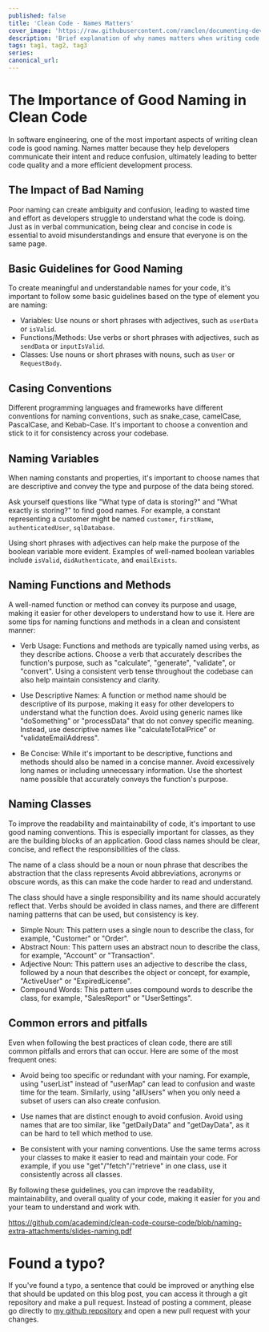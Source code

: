 ```yaml
---
published: false
title: 'Clean Code - Names Matters'
cover_image: 'https://raw.githubusercontent.com/ramclen/documenting-dev/master/blog-posts/NAME-OF-YOUR-BLOG-POST/assets/your-asset.png'
description: 'Brief explanation of why names matters when writing code'
tags: tag1, tag2, tag3
series:
canonical_url:
---
```


# The Importance of Good Naming in Clean Code
In software engineering, one of the most important aspects of writing clean code is good naming. Names matter because they help developers communicate their intent and reduce confusion, ultimately leading to better code quality and a more efficient development process.

## The Impact of Bad Naming
Poor naming can create ambiguity and confusion, leading to wasted time and effort as developers struggle to understand what the code is doing. Just as in verbal communication, being clear and concise in code is essential to avoid misunderstandings and ensure that everyone is on the same page.

## Basic Guidelines for Good Naming
To create meaningful and understandable names for your code, it's important to follow some basic guidelines based on the type of element you are naming:

- Variables: Use nouns or short phrases with adjectives, such as `userData` or `isValid`.
- Functions/Methods: Use verbs or short phrases with adjectives, such as `sendData` or `inputIsValid`.
- Classes: Use nouns or short phrases with nouns, such as `User` or `RequestBody`.

## Casing Conventions
Different programming languages and frameworks have different conventions for naming conventions, such as snake_case, camelCase, PascalCase, and Kebab-Case. It's important to choose a convention and stick to it for consistency across your codebase.

## Naming Variables
When naming constants and properties, it's important to choose names that are descriptive and convey the type and purpose of the data being stored. 

Ask yourself questions like "What type of data is storing?" and "What exactly is storing?" to find good names. For example, a constant representing a customer might be named `customer`, `firstName`, `authenticatedUser`, `sqlDatabase`.

Using short phrases with adjectives can help make the purpose of the boolean variable more evident. Examples of well-named boolean variables include `isValid`, `didAuthenticate`, and `emailExists`. 

## Naming Functions and Methods
A well-named function or method can convey its purpose and usage, making it easier for other developers to understand how to use it. Here are some tips for naming functions and methods in a clean and consistent manner:

- Verb Usage: Functions and methods are typically named using verbs, as they describe actions. Choose a verb that accurately describes the function's purpose, such as "calculate", "generate", "validate", or "convert". Using a consistent verb tense throughout the codebase can also help maintain consistency and clarity.

- Use Descriptive Names: A function or method name should be descriptive of its purpose, making it easy for other developers to understand what the function does. Avoid using generic names like "doSomething" or "processData" that do not convey specific meaning. Instead, use descriptive names like "calculateTotalPrice" or "validateEmailAddress".

- Be Concise: While it's important to be descriptive, functions and methods should also be named in a concise manner. Avoid excessively long names or including unnecessary information. Use the shortest name possible that accurately conveys the function's purpose.

## Naming Classes
To improve the readability and maintainability of code, it's important to use good naming conventions. This is especially important for classes, as they are the building blocks of an application. Good class names should be clear, concise, and reflect the responsibilities of the class. 

The name of a class should be a noun or noun phrase that describes the abstraction that the class represents Avoid abbreviations, acronyms or obscure words, as this can make the code harder to read and understand.

The class should have a single responsibility and its name should accurately reflect that. Verbs should be avoided in class names, and there are different naming patterns that can be used, but consistency is key. 

- Simple Noun: This pattern uses a single noun to describe the class, for example, "Customer" or "Order".
- Abstract Noun: This pattern uses an abstract noun to describe the class, for example, "Account" or "Transaction".
- Adjective Noun: This pattern uses an adjective to describe the class, followed by a noun that describes the object or concept, for example, "ActiveUser" or "ExpiredLicense".
- Compound Words: This pattern uses compound words to describe the class, for example, "SalesReport" or "UserSettings".

## Common errors and pitfalls

Even when following the best practices of clean code, there are still common pitfalls and errors that can occur. Here are some of the most frequent ones:

- Avoid being too specific or redundant with your naming. For example, using "userList" instead of "userMap" can lead to confusion and waste time for the team. Similarly, using "allUsers" when you only need a subset of users can also create confusion.

- Use names that are distinct enough to avoid confusion. Avoid using names that are too similar, like "getDailyData" and "getDayData", as it can be hard to tell which method to use.

- Be consistent with your naming conventions. Use the same terms across your classes to make it easier to read and maintain your code. For example, if you use "get"/"fetch"/"retrieve" in one class, use it consistently across all classes.


By following these guidelines, you can improve the readability, maintainability, and overall quality of your code, making it easier for you and your team to understand and work with.

https://github.com/academind/clean-code-course-code/blob/naming-extra-attachments/slides-naming.pdf

# Found a typo?

If you've found a typo, a sentence that could be improved or anything else that should be updated on this blog post, you can access it through a git repository and make a pull request. Instead of posting a comment, please go directly to [my github repository](https://github.com/ramclen/documenting-dev) and open a new pull request with your changes.
